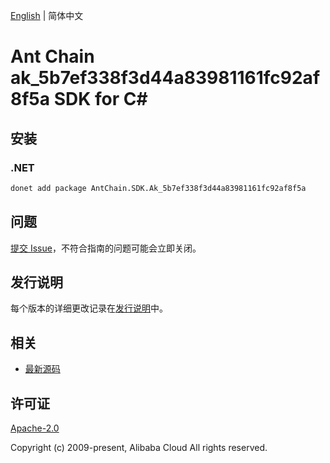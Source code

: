 [English](README.md) | 简体中文

# Ant Chain ak_5b7ef338f3d44a83981161fc92af8f5a SDK for C#

## 安装

### .NET

```bash
donet add package AntChain.SDK.Ak_5b7ef338f3d44a83981161fc92af8f5a
```

## 问题

[提交 Issue](https://github.com/alipay/antchain-openapi-prod-sdk/issues/new)，不符合指南的问题可能会立即关闭。

## 发行说明

每个版本的详细更改记录在[发行说明](./ChangeLog.txt)中。

## 相关

* [最新源码](https://github.com/antchain-openapi-prod-sdk)

## 许可证

[Apache-2.0](http://www.apache.org/licenses/LICENSE-2.0)

Copyright (c) 2009-present, Alibaba Cloud All rights reserved.
